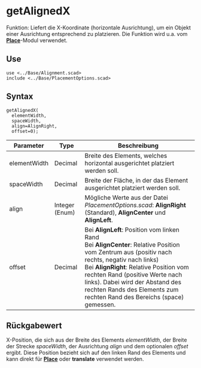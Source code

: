 # getAlignedX

Funktion: Liefert die X-Koordinate (horizontale Ausrichtung), um ein Objekt einer Ausrichtung entsprechend zu platzieren. Die Funktion wird u.a. vom [__Place__](Place.md)-Modul verwendet.

## Use
```
use <../Base/Alignment.scad>
include <../Base/PlacementOptions.scad>
```

## Syntax
```
getAlignedX(
  elementWidth, 
  spaceWidth, 
  align=AlignRight, 
  offset=0);
```

| Parameter | Type | Beschreibung |
| ------ | ------ | ------ |
| elementWidth | Decimal | Breite des Elements, welches horizontal ausgerichtet platziert werden soll. |
| spaceWidth | Decimal | Breite der Fläche, in der das Element ausgerichtet platziert werden soll. |
| align | Integer (Enum) | Mögliche Werte aus der Datei *PlacementOptions.scad*: __AlignRight__ (Standard), __AlignCenter__ und __AlignLeft__. |
| offset | Decimal | Bei __AlignLeft__: Position vom linken Rand<br/>Bei __AlignCenter__: Relative Position vom Zentrum aus (positiv nach rechts, negativ nach links)<br/>Bei __AlignRight__: Relative Position vom rechten Rand (positive Werte nach links). Dabei wird der Abstand des rechten Rands des Elements zum rechten Rand des Bereichs (space) gemessen. |

## Rückgabewert
X-Position, die sich aus der Breite des Elements *elementWidth*, der Breite der Strecke *spaceWidth*, der Ausrichtung *align* und dem optionalen *offset* ergibt. Diese Position bezieht sich auf den linken Rand des Elements und kann direkt für [__Place__](Place.md) oder __translate__ verwendet werden.
